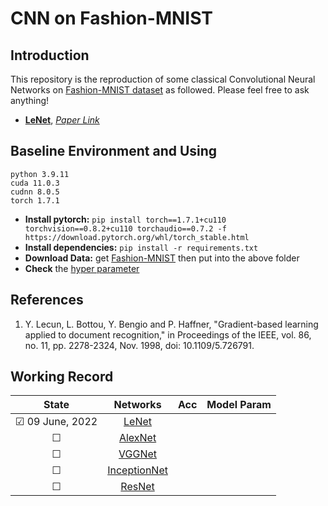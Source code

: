 # CNN on Fashion-MNIST

## Introduction  
This repository is the reproduction of some classical Convolutional Neural Networks on [Fashion-MNIST dataset](https://github.com/zalandoresearch/fashion-mnist) as followed.
Please feel free to ask anything!
- [**LeNet**](model/LeNet.py), [*Paper Link*](https://ieeexplore.ieee.org/document/726791)

## Baseline Environment and Using
```buildoutcfg
python 3.9.11
cuda 11.0.3
cudnn 8.0.5
torch 1.7.1
```
- **Install pytorch:** ```pip install torch==1.7.1+cu110 torchvision==0.8.2+cu110 torchaudio==0.7.2 -f https://download.pytorch.org/whl/torch_stable.html```
- **Install dependencies:** ```pip install -r requirements.txt```
- **Download Data:** get [Fashion-MNIST](https://github.com/zalandoresearch/fashion-mnist) then put into the above folder
- **Check** the [hyper parameter](config/hyper_param.py)

## References
1. Y. Lecun, L. Bottou, Y. Bengio and P. Haffner, "Gradient-based learning applied to document recognition," in Proceedings of the IEEE, vol. 86, no. 11, pp. 2278-2324, Nov. 1998, doi: 10.1109/5.726791.


##  Working Record
|        State        |Networks|Acc|Model Param|
|:-------------------:|:------:|---|-----------|
|&#9745; 09 June, 2022|[LeNet](model/LeNet.py)|||
|&#9744;              |[AlexNet]()||
|&#9744;              |[VGGNet]()||
|&#9744;              |[InceptionNet]()||
|&#9744;              |[ResNet]()||
